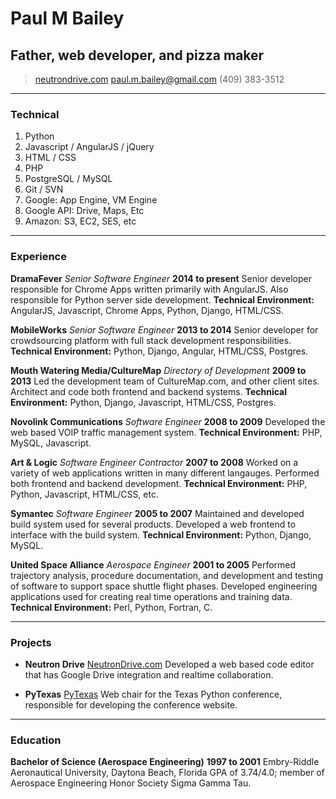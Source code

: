 # Paul M Bailey
## Father, web developer, and pizza maker

> [neutrondrive.com](https://www.neutrondrive.com/)
> [paul.m.bailey@gmail.com](mailto:paul.m.bailey@gmail.com)
> (409) 383-3512

------

### Technical

1. Python
2. Javascript / AngularJS / jQuery
3. HTML / CSS
4. PHP
5. PostgreSQL / MySQL
6. Git / SVN
7. Google: App Engine, VM Engine
8. Google API: Drive, Maps, Etc
9. Amazon: S3, EC2, SES, etc

------

### Experience

**DramaFever** *Senior Software Engineer* __2014 to present__
	Senior developer responsible for Chrome Apps written primarily with AngularJS.  Also responsible for Python server side development.
	**Technical Environment:** AngularJS, Javascript, Chrome Apps, Python, Django, HTML/CSS.
	
**MobileWorks** *Senior Software Engineer* __2013 to 2014__
	Senior developer for crowdsourcing platform with full stack development responsibilities.
	**Technical Environment:** Python, Django, Angular, HTML/CSS, Postgres.

**Mouth Watering Media/CultureMap** *Directory of Development* __2009 to 2013__
	Led the development team of CultureMap.com, and other client sites.
	Architect and code both frontend and backend systems.
	**Technical Environment:** Python, Django, Javascript, HTML/CSS, Postgres.

**Novolink Communications** *Software Engineer* __2008 to 2009__
	Developed the web based VOIP traffic management system.
	**Technical Environment:** PHP, MySQL, Javascript.

**Art & Logic** *Software Engineer Contractor* __2007 to 2008__
	Worked on a variety of web applications written in many different langauges.
	Performed both frontend and backend development.
	**Technical Environment:** PHP, Python, Javascript, HTML/CSS, etc.

**Symantec** *Software Engineer* __2005 to 2007__
	Maintained and developed build system used for several products.
	Developed a web frontend to interface with the build system.
	**Technical Environment:** Python, Django, MySQL.

**United Space Alliance** *Aerospace Engineer* __2001 to 2005__
	Performed trajectory analysis, procedure documentation, and development and testing of software to support space shuttle flight phases.
  Developed engineering applications used for creating real time operations and training data.
	**Technical Environment:** Perl, Python, Fortran, C.

------

### Projects

* **Neutron Drive**
	<a href=https://www.neutrondrive.com/ class=not-printed>NeutronDrive.com</a>
	Developed a web based code editor that has Google Drive integration and realtime collaboration.

* **PyTexas**
	<a href=http://pytexas.org/ class=not-printed>PyTexas</a>
	Web chair for the Texas Python conference, responsible for developing the conference website.

------

### Education

**Bachelor of Science (Aerospace Engineering)** __1997 to 2001__
	Embry-Riddle Aeronautical University, Daytona Beach, Florida
	GPA of 3.74/4.0; member of Aerospace Engineering Honor Society Sigma Gamma Tau.
